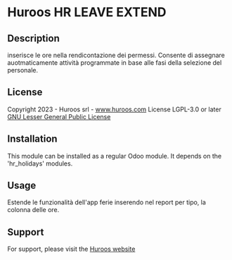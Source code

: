 # Huroos HR LEAVE EXTEND

## Description
inserisce le ore nella rendicontazione dei permessi.
Consente di assegnare auotmaticamente attività programmate in base alle fasi della selezione del personale.
## License

Copyright 2023 - Huroos srl - www.huroos.com
License LGPL-3.0 or later [GNU Lesser General Public License](https://www.gnu.org/licenses/lgpl-3.0.en.html)

## Installation

This module can be installed as a regular Odoo module. It depends on the 'hr_holidays' modules.

## Usage

Estende le funzionalità dell'app ferie inserendo nel report per tipo, la colonna delle ore.

## Support

For support, please visit the [Huroos website](https://www.huroos.com/)